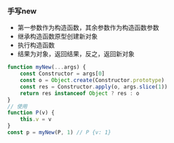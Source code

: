 ### 手写new
* 第一参数作为构造函数，其余参数作为构造函数参数
* 继承构造函数原型创建新对象
* 执行构造函数
* 结果为对象，返回结果，反之，返回新对象

```JavaScript
function myNew(...args) {
	const Constructor = args[0]
	const o = Object.create(Constructor.prototype)
	const res = Constructor.apply(o, args.slice(1))
	return res instanceof Object ? res : o
}
// 使用
function P(v) {
	this.v = v
}
const p = myNew(P, 1) // P {v: 1}
```